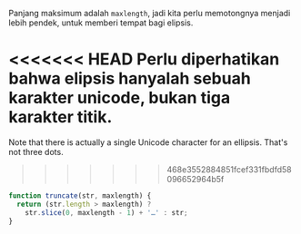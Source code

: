 Panjang maksimum adalah `maxlength`, jadi kita perlu memotongnya menjadi lebih pendek, untuk memberi tempat bagi elipsis.

<<<<<<< HEAD
Perlu diperhatikan bahwa elipsis hanyalah sebuah karakter unicode, bukan tiga karakter titik.
=======
Note that there is actually a single Unicode character for an ellipsis. That's not three dots.
>>>>>>> 468e3552884851fcef331fbdfd58096652964b5f

```js run demo
function truncate(str, maxlength) {
  return (str.length > maxlength) ?
    str.slice(0, maxlength - 1) + '…' : str;
}
```
